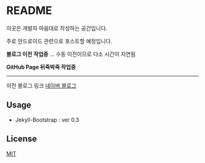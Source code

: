 # README


이곳은 개발자 마음대로 작성하는 공간입니다.

주로 안드로이드 관련으로 포스트할 예정입니다.

**블로그 이전 작업중** ... 수동 이전이므로 다소 시간이 지연됨

**GitHub Page 뒤죽박죽 작업중**

- - -

이전 블로그 링크 [네이버 블로그](http://blog.naver.com/pluulove84)

## Usage

- Jekyll-Bootstrap : ver 0.3

## License

[MIT](http://opensource.org/licenses/MIT)
